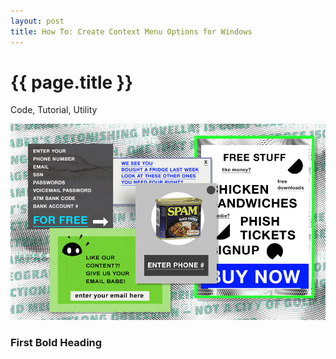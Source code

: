 ```yaml
---
layout: post
title: How To: Create Context Menu Options for Windows
---
```


{{ page.title }}
================
<!--Available Meta Tags: Code, Automation, Design, Adobe, Software, Excel, Bookmarklet, Tutorial, Utility, Graphics, Image Analysis, Sorting, Marketing -->
<p class="meta">Code, Tutorial, Utility</p>

![Pop-up Hero](/images/-popup-hero.jpg "Free, Just enter your bank info!")

### First Bold Heading

